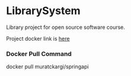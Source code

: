 # LibrarySystem
Library project for open source software course.

Project docker link is [here](https://hub.docker.com/r/muratckargi/springapi)

### Docker Pull Command
docker pull muratckargi/springapi
